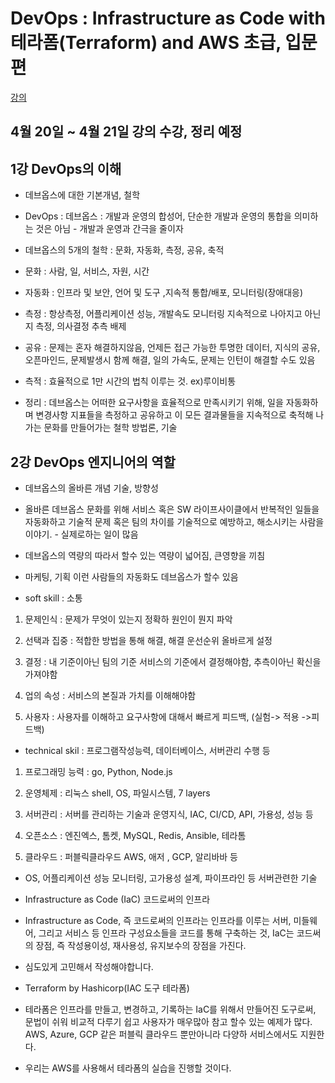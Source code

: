 # DevOps : Infrastructure as Code with 테라폼(Terraform) and AWS 초급, 입문편

[강의](https://www.inflearn.com/course/%EB%8D%B0%EB%B8%8C%EC%98%B5%EC%8A%A4-%ED%85%8C%EB%9D%BC%ED%8F%BC-aws#)

## 4월 20일 ~ 4월 21일 강의 수강, 정리 예정

## 1강 DevOps의 이해

- 데브옵스에 대한 기본개념, 철학

- DevOps : 데브옵스 : 개발과 운영의 합성어, 단순한 개발과 운영의 통합을 의미하는 것은 아님 - 개발과 운영과 간극을 줄이자

- 데브옵스의 5개의 철학 : 문화, 자동화, 측정, 공유, 축적

- 문화 : 사람, 일, 서비스, 자원, 시간

- 자동화 : 인프라 및 보안, 언어 및 도구 ,지속적 통합/배포, 모니터링(장애대응)

- 측정 : 항상측정, 어플리케이션 성능, 개발속도 모니터링 지속적으로 나아지고 아닌지 측정, 의사결정 추측 배제

- 공유 : 문제는 혼자 해결하지않음,  언제든 접근 가능한 투명한 데이터, 지식의 공유, 오픈마인드, 문제발생시 함께 해결, 일의 가속도, 문제는 인턴이 해결할 수도 있음

- 측적 : 효율적으로 1만 시간의 법칙 이루는 것. ex)루이비통

- 정리 : 데브옵스는 어떠한 요구사항을 효율적으로 만족시키기 위해, 일을 자동화하며 변경사항 지표들을 측정하고 공유하고 이 모든 결과물들을 지속적으로 축적해 나가는 문화를 만들어가는 철학 방법론, 기술


## 2강 DevOps 엔지니어의 역할

- 데브옵스의 올바른 개념 기술, 방향성

- 올바른 데브옵스 문화를 위해 서비스 혹은 SW 라이프사이클에서 반복적인 일들을 자동화하고 기술적 문제 혹은 팀의 차이를 기술적으로 예방하고, 해소시키는 사람을 이야기. - 실제로하는 일이 많음

- 데브옵스의 역량의 따라서 할수 있는 역량이 넓어짐, 큰영향을 끼침

- 마케팅, 기획 이런 사람들의 자동화도 데브옵스가 할수 있음

- soft skill : 소통

1. 문제인식 : 문제가 무엇이 있는지 정확하 원인이 뭔지 파악

2. 선택과 집중 : 적합한 방법을 통해 해결, 해결 운선순위 올바르게 설정

3. 결정 : 내 기준이아닌 팀의 기준 서비스의 기준에서 결정해야함, 추측이아닌 확신을 가져야함

4. 업의 속성 : 서비스의 본질과 가치를 이해해야함

5. 사용자 : 사용자를 이해하고 요구사항에 대해서 빠르게 피드백, (실험-> 적용 ->피드백)

- technical skil : 프로그램작성능력, 데이터베이스, 서버관리 수행 등

1. 프로그래밍 능력 : go, Python, Node.js

2. 운영체제 : 리눅스 shell, OS, 파일시스템, 7 layers

3. 서버관리 : 서버를 관리하는 기술과 운영지식, IAC, CI/CD, API, 가용성, 성능 등

4. 오픈소스 : 엔진엑스, 톰켓, MySQL, Redis, Ansible, 테라톰

5. 클라우드 : 퍼블릭클라우드 AWS, 애저 , GCP, 알리바바 등

- OS, 어플리케이션 성능 모니터링, 고가용성 설계, 파이프라인 등 서버관련한 기술

- Infrastructure as Code (IaC) 코드로써의 인프라

- Infrastructure as Code, 즉 코드로써의 인프라는 인프라를 이루는 서버, 미들웨어, 그리고 서비스 등 인프라 구성요소들을 코드를 통해 구축하는 것, IaC는 코드써의 장점, 즉 작성용이성, 재사용성, 유지보수의 장점을 가진다.
- 심도있게 고민해서 작성해야합니다.

- Terraform by Hashicorp(IAC 도구 테라폼)

- 테라폼은 인프라를 만들고, 변경하고, 기록하는 IaC를 위해서 만들어진 도구로써, 문법이 쉬워 비교적 다루기 쉽고 사용자가 매우많아 참고 할수 있는 예제가 많다. AWS, Azure, GCP 같은 퍼블릭 클라우드 뿐만아니라 다양하 서비스에서도 지원한다.

- 우리는 AWS를 사용해서 테라폼의 실습을 진행할 것이다.